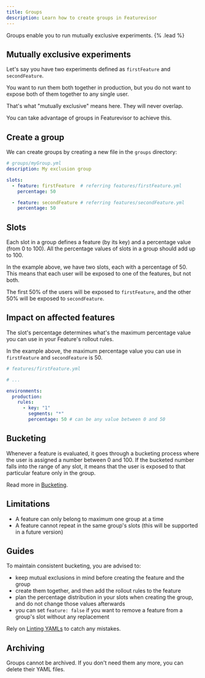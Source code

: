 ```yaml
---
title: Groups
description: Learn how to create groups in Featurevisor
---
```


Groups enable you to run mutually exclusive experiments. {% .lead %}

## Mutually exclusive experiments

Let's say you have two experiments defined as `firstFeature` and `secondFeature`.

You want to run them both together in production, but you do not want to expose both of them together to any single user.

That's what "mutually exclusive" means here. They will never overlap.

You can take advantage of groups in Featurevisor to achieve this.

## Create a group

We can create groups by creating a new file in the `groups` directory:

```yml
# groups/myGroup.yml
description: My exclusion group

slots:
  - feature: firstFeature  # referring features/firstFeature.yml
    percentage: 50

  - feature: secondFeature # referring features/secondFeature.yml
    percentage: 50
```

## Slots

Each slot in a group defines a feature (by its key) and a percentage value (from 0 to 100). All the percentage values of slots in a group should add up to 100.

In the example above, we have two slots, each with a percentage of 50. This means that each user will be exposed to one of the features, but not both.

The first 50% of the users will be exposed to `firstFeature`, and the other 50% will be exposed to `secondFeature`.

## Impact on affected features

The slot's percentage determines what's the maximum percentage value you can use in your Feature's rollout rules.

In the example above, the maximum percentage value you can use in `firstFeature` and `secondFeature` is 50.

```yml
# features/firstFeature.yml

# ...

environments:
  production:
    rules:
      - key: "1"
        segments: "*"
        percentage: 50 # can be any value between 0 and 50
```

## Bucketing

Whenever a feature is evaluated, it goes through a bucketing process where the user is assigned a number between 0 and 100. If the bucketed number falls into the range of any slot, it means that the user is exposed to that particular feature only in the group.

Read more in [Bucketing](/docs/bucketing).

## Limitations

- A feature can only belong to maximum one group at a time
- A feature cannot repeat in the same group's slots (this will be supported in a future version)

## Guides

To maintain consistent bucketing, you are advised to:

- keep mutual exclusions in mind before creating the feature and the group
- create them together, and then add the rollout rules to the feature
- plan the percentage distribution in your slots when creating the group, and do not change those values afterwards
- you can set `feature: false` if you want to remove a feature from a group's slot without any replacement

Rely on [Linting YAMLs](/docs/linting-yamls) to catch any mistakes.

## Archiving

Groups cannot be archived. If you don't need them any more, you can delete their YAML files.
